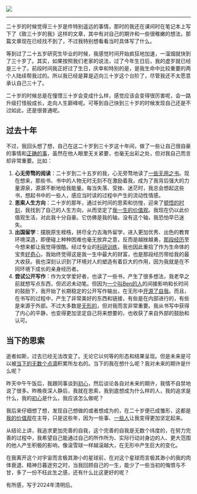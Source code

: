  
![](https://rolen.wiki/wp-content/uploads/2024/04/IMG_3460.jpg)

---

二十岁的时候觉得三十岁是件特别遥远的事情，那时的我还在课间时在笔记本上写下了《致三十岁的我》这样的文章，其中有对自己的期许和一些很稚嫩的想法，那篇文章现在已经找不到了，不过我特别想看看当时具体写了什么。

等到过了二十五岁研究生毕业的时候，我感觉时间开始疯狂地加速，一溜烟就快到了三十岁了。其实，如果按照我们老家的说法，过了今年生日后，我的虚岁就已经是三十了。前段时间我正好过了生日，庆幸和特别的是，是我生命中比较重要的两个人陆续帮我过的。所以我已经是算是迈向三十岁这个台阶了，尽管我还不太愿意承认自己三十了。

二十岁的时候总是在憧憬三十岁会变成什么样，感觉应该会变得很厉害呢，会一路升级打怪般成长，走向人生巅峰呢。可等到自己快到三十岁的时候发现自己还是不过如此，还是很普通呢。

## 过去十年

不过，我回头想了想，自己在这二十岁到三十岁这十年间，做了一些让自己很自豪的事情和[正确的事](https://rolen.wiki/what-is-the-right-things/)，虽然在他人眼里无关紧要，也毫无出彩之处，但对我自己而言却非常重要。比如：

1. **心无旁骛的阅读**：二十岁到二十五岁的我，心无旁骛地读了[一些无用之书](https://rolen.wiki/my-booklist/)。现在想来，那些书、书中的人物无时无刻不在激励着我，成为了我背后强大的力量源泉，源源不断地给我能量。每当失落、受挫、迷茫时，我总会想起这些书，想起书中的一些人，感应当时读的过程中产生的流动性情感。
2. **思索人生方向**：二十岁的那年，通过长时间的思索和彷惶，迎来了[顿悟的时刻](https://rolen.wiki/epiphany/)，我找到了自己的人生方向，从而坚定了[我一生的价值观](https://rolen.wiki/my-beliefs/)。我现在仍以此价值观生活，对此我十分自豪。它仿佛是我的轴，没有这个轴，我恐怕早已迷失。
3. **出国留学**：摆脱原生桎梏，拼尽全力去海外留学，进入更加优秀、出色的教育环境深造，即便碰上种种困难也毫无放弃之意，反而是越挫越勇，[那段经历](https://rolen.wiki/baby-steps-to-giant-strides/)至今想来都让我觉得很酷。经过专业的[科研训练](https://rolen.wiki/research/)，我也因此重拾了作为生命体的宝贵[好奇心](https://rolen.wiki/curiosity/)，我始终觉得这是我一生中最大的财富，也是那段经历带给我的最大收获。我也深刻认识到了环境对人的塑造有着巨大的作用，因为我就是在不同环境下成长的亲身经历者。
4. **尝试公开写作**：作为文学爱好者，也读了一些书，产生了很多想法，我老早之前就想写点东西，但迟迟未动笔。但因为[一个叫Ben的人](https://rolen.wiki/a-man-called-ben-2/)的间接影响和长时间的鼓励下，我开始了长期稳定的公开写作输出，在无形中[开源了自我](https://rolen.wiki/opensource-rolen/)。而且，在书写的过程中，产生了非常美好的东西和链接，有些是在内部进行的，有些是来源于外部。不过大多数是[无形的](https://rolen.wiki/existence-and-emptiness/)，但对我而言非常重要。我从书写中获得了内心的平静，也变得更加坚定自己将来想要的，也收获了来自外部的鼓励和认可。

## 当下的思索

逝者如斯，过去已经无法改变了。无论它以何等的形态和结果呈现。但是未来是可以被[当下的无数个点滴](https://rolen.wiki/small-pleasures-in-life/)积累所左右的。当下的我在想什么呢？我对未来的期许是什么呢？

昨天中午午饭后，我跟同事谈到[初心](https://rolen.wiki/what-we-talk-about-when-we-talk-about-shoshin/)，然后谈论各自对未来的期许，我情不自禁地说了很多。昨晚夜深人静后，我就在思索，我到底想成为什么样的人，我的追求是什么，我的[初心](https://rolen.wiki/what-we-talk-about-when-we-talk-about-shoshin/)是什么，我应该怎么做呢？

我后来仔细想了想，发现自己想做的或者想成为的，在二十岁便已成雏形，这都是[我的价值观](https://rolen.wiki/my-beliefs/)在主导，只是这些年，因为一些事、[一些人](https://rolen.wiki/interview-program/)让我变得更加坚定起来。

从结论上讲，我追求更加完善的自我，这个完善的自我是无数个纬度的，在努力完善的过程中，我希望自己能通过自己的所作所为、实际行动对身边的人、更大范围的他人产生积极的影响，像滚雪球一样越滚越大，在无形中产生巨大的变化。

在我离开这个对宇宙而言极其渺小的星球前，在对这个星球而言极其渺小的我的肉体衰退、精神日暮途穷之时，当我回顾自己的一生，能少了一些当初的悔恨与不甘，多了一份不枉此生之感，还有什么比这更好的呢？

有所感，写于2024年清明后。